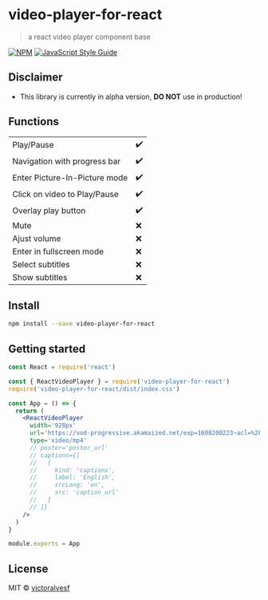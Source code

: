# video-player-for-react

> a react video player component base

[![NPM](https://img.shields.io/npm/v/video-player-for-react.svg)](https://www.npmjs.com/package/video-player-for-react) [![JavaScript Style Guide](https://img.shields.io/badge/code_style-standard-brightgreen.svg)](https://standardjs.com)

## Disclaimer

- This library is currently in alpha version, **DO NOT** use in production!

## Functions

|                               |                    |
| ----------------------------- | ------------------ |
| Play/Pause                    | :heavy_check_mark: |
| Navigation with progress bar  | :heavy_check_mark: |
| Enter Picture-In-Picture mode | :heavy_check_mark: |
| Click on video to Play/Pause  | :heavy_check_mark: |
| Overlay play button           | :heavy_check_mark: |
| Mute                          | :x:                |
| Ajust volume                  | :x:                |
| Enter in fullscreen mode      | :x:                |
| Select subtitles              | :x:                |
| Show subtitles                | :x:                |

## Install

```bash
npm install --save video-player-for-react
```

## Getting started

```jsx
const React = require('react')

const { ReactVideoPlayer } = require('video-player-for-react')
require('video-player-for-react/dist/index.css')

const App = () => {
  return (
    <ReactVideoPlayer
      width='928px'
      url='https://vod-progressive.akamaized.net/exp=1608200223~acl=%2Fvimeo-prod-skyfire-std-us%2F01%2F3602%2F14%2F368010126%2F1522081533.mp4~hmac=31a584e5e3cb2360347c9193602d18885678c0fd7df8af24bb40b6b4d9f7dff3/vimeo-prod-skyfire-std-us/01/3602/14/368010126/1522081533.mp4?download=1&filename=video.mp4'
      type='video/mp4'
      // poster='poster_url'
      // captions={[
      //   {
      //     kind: 'captions',
      //     label: 'English',
      //     srcLang: 'en',
      //     src: 'caption_url'
      //   }
      // ]}
    />
  )
}

module.exports = App
```

## License

MIT © [victoralvesf](https://github.com/victoralvesf)
